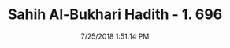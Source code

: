 ---
title        : "Sahih Al-Bukhari Hadith - 1. 696"
date         : 7/25/2018 1:51:14 PM
draft        : false
type         : "hadith"
layout       : "hadith"
BookCode     : "SHB"
VolumeNumber : "1"
HadithNumber : "696"
categories  :  ["Adhan-A Sutra or wall between the Imam and his followers"]
tags  :  ["Aisha"]
---